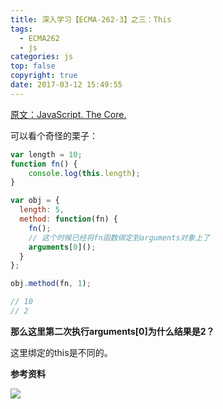```yaml
---
title: 深入学习【ECMA-262-3】之三：This
tags:
  - ECMA262
  - js
categories: js
top: false
copyright: true
date: 2017-03-12 15:49:55
---
```

[原文：JavaScript. The Core.](http://dmitrysoshnikov.com/ecmascript/javascript-the-core/)
<!--more-->

可以看个奇怪的栗子：
```js
var length = 10;
function fn() {
	console.log(this.length);
}

var obj = {
  length: 5,
  method: function(fn) {
    fn();
	// 这个时候已经将fn函数绑定到arguments对象上了
    arguments[0]();
  }
};

obj.method(fn, 1);

// 10
// 2
```
**那么这里第二次执行arguments[0]为什么结果是2？**

这里绑定的this是不同的。

**参考资料**
[]()

![](http://oankigr4l.bkt.clouddn.com/wexin.png)